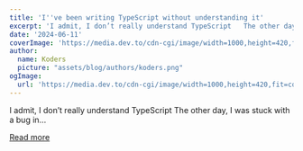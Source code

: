 ```yaml
---
title: 'I''ve been writing TypeScript without understanding it'
excerpt: 'I admit, I don’t really understand TypeScript   The other day, I was stuck with a bug in...'
date: '2024-06-11'
coverImage: 'https://media.dev.to/cdn-cgi/image/width=1000,height=420,fit=cover,gravity=auto,format=auto/https%3A%2F%2Fdev-to-uploads.s3.amazonaws.com%2Fuploads%2Farticles%2F9m7nej8pkl3vkob99pz8.png'
author:
  name: Koders
  picture: "assets/blog/authors/koders.png"
ogImage:
  url: 'https://media.dev.to/cdn-cgi/image/width=1000,height=420,fit=cover,gravity=auto,format=auto/https%3A%2F%2Fdev-to-uploads.s3.amazonaws.com%2Fuploads%2Farticles%2F9m7nej8pkl3vkob99pz8.png'
---
```


I admit, I don’t really understand TypeScript   The other day, I was stuck with a bug in...

[Read more](https://dev.to/wasp/ive-been-writing-typescript-without-understanding-it-5ef4)
